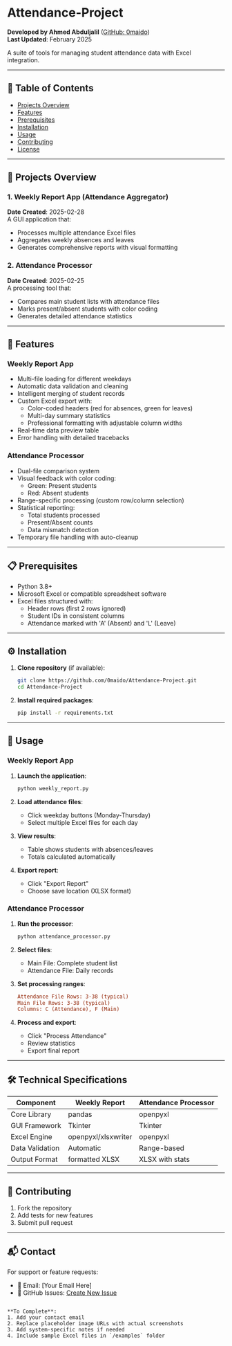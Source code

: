 # Attendance-Project 
**Developed by Ahmed Abduljalil** ([GitHub: 0maido](https://github.com/0maido))  
**Last Updated**: February 2025  

A suite of tools for managing student attendance data with Excel integration.

---

## 📑 Table of Contents
- [Projects Overview](#-projects-overview)
- [Features](#-features)
- [Prerequisites](#-prerequisites)
- [Installation](#-installation)
- [Usage](#-usage)
- [Contributing](#-contributing)
- [License](#-license)

---

## 📂 Projects Overview

### 1. Weekly Report App (Attendance Aggregator)
**Date Created**: 2025-02-28  
A GUI application that:
- Processes multiple attendance Excel files
- Aggregates weekly absences and leaves
- Generates comprehensive reports with visual formatting

### 2. Attendance Processor
**Date Created**: 2025-02-25  
A processing tool that:
- Compares main student lists with attendance files
- Marks present/absent students with color coding
- Generates detailed attendance statistics

---

## 🌟 Features

### Weekly Report App
- Multi-file loading for different weekdays
- Automatic data validation and cleaning
- Intelligent merging of student records
- Custom Excel export with:
  - Color-coded headers (red for absences, green for leaves)
  - Multi-day summary statistics
  - Professional formatting with adjustable column widths
- Real-time data preview table
- Error handling with detailed tracebacks

### Attendance Processor
- Dual-file comparison system
- Visual feedback with color coding:
  - Green: Present students
  - Red: Absent students
- Range-specific processing (custom row/column selection)
- Statistical reporting:
  - Total students processed
  - Present/Absent counts
  - Data mismatch detection
- Temporary file handling with auto-cleanup

---

## 📋 Prerequisites

- Python 3.8+
- Microsoft Excel or compatible spreadsheet software
- Excel files structured with:
  - Header rows (first 2 rows ignored)
  - Student IDs in consistent columns
  - Attendance marked with 'A' (Absent) and 'L' (Leave)

---

## ⚙️ Installation

1. **Clone repository** (if available):
   ```bash
   git clone https://github.com/0maido/Attendance-Project.git
   cd Attendance-Project
   ```

2. **Install required packages**:
   ```bash
   pip install -r requirements.txt
   ```

---

## 🚀 Usage

### Weekly Report App
1. **Launch the application**:
   ```bash
   python weekly_report.py
   ```

2. **Load attendance files**:
   - Click weekday buttons (Monday-Thursday)
   - Select multiple Excel files for each day

3. **View results**:
   - Table shows students with absences/leaves
   - Totals calculated automatically

4. **Export report**:
   - Click "Export Report"
   - Choose save location (XLSX format)


### Attendance Processor
1. **Run the processor**:
   ```bash
   python attendance_processor.py
   ```

2. **Select files**:
   - Main File: Complete student list
   - Attendance File: Daily records

3. **Set processing ranges**:
   ```ini
   Attendance File Rows: 3-38 (typical)
   Main File Rows: 3-38 (typical)
   Columns: C (Attendance), F (Main)
   ```

4. **Process and export**:
   - Click "Process Attendance"
   - Review statistics
   - Export final report


---

## 🛠 Technical Specifications

| Component              | Weekly Report       | Attendance Processor |
|------------------------|---------------------|----------------------|
| Core Library           | pandas              | openpyxl             |
| GUI Framework          | Tkinter             | Tkinter              |
| Excel Engine           | openpyxl/xlsxwriter | openpyxl             |
| Data Validation        | Automatic           | Range-based          |
| Output Format          | formatted XLSX      | XLSX with stats      |

---

## 🤝 Contributing

1. Fork the repository
2. Add tests for new features
3. Submit pull request


---

## 📬 Contact
For support or feature requests:
- 📧 Email: [Your Email Here]
- 💬 GitHub Issues: [Create New Issue](https://github.com/0maido/Attendance-Project/issues)
```

**To Complete**:
1. Add your contact email
2. Replace placeholder image URLs with actual screenshots
3. Add system-specific notes if needed
4. Include sample Excel files in `/examples` folder

